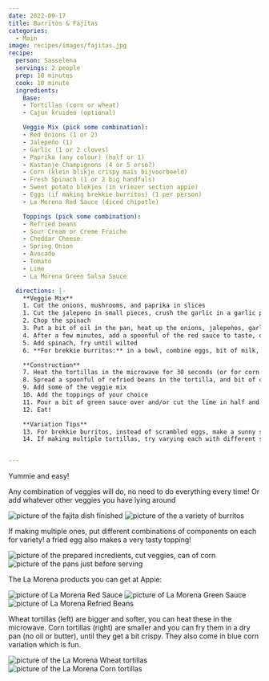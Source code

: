 ```yaml
---
date: 2022-09-17
title: Burritos & Fajitas
categories:
  - Main
image: recipes/images/fajitas.jpg
recipe:
  person: Sasselena
  servings: 2 people
  prep: 10 minutes
  cook: 10 minute
  ingredients:
    Base:
    - Tortillas (corn or wheat)
    - Cajun kruiden (optional)

    Veggie Mix (pick some combination):
    - Red Onions (1 or 2)
    - Jalepeño (1)
    - Garlic (1 or 2 cloves)
    - Paprika (any colour) (half or 1)
    - Kastanje Champignons (4 or 5 orso?)
    - Corn (klein blikje crispy mais bijvoorbeeld)
    - Fresh Spinach (1 or 2 big handfuls)
    - Sweet potato blokjes (in vriezer section appie)
    - Eggs (if making brekkie burritos) (1 per person)
    - La Morena Red Sauce (diced chipotle)

    Toppings (pick some combination):
    - Refried beans
    - Sour Cream or Creme Fraiche
    - Cheddar Cheese
    - Spring Onion
    - Avocado
    - Tomato
    - Lime
    - La Morena Green Salsa Sauce

  directions: |-
    **Veggie Mix**
    1. Cut the onions, mushrooms, and paprika in slices
    1. Cut the jalepeno in small pieces, crush the garlic in a garlic press
    2. Chop the spinach
    3. Put a bit of oil in the pan, heat up the onions, jalepeǹos, garlic, mushrooms and paprika, sweet potato, corn on medium heat
    4. After a few minutes, add a spoonful of the red sauce to taste, optionally a bit of cajun kruiden, and fry
    5. Add spinach, fry until wilted
    6. **For brekkie burritos:** in a bowl, combine eggs, bit of milk, bit of red sauce, mix together, add to the pan with veggies and fry up like scrambled eggs

    **Construction**
    7. Heat the tortillas in the microwave for 30 seconds (or for corn tortillas in the pan without oil or butter until a bit crispy)
    8. Spread a spoonful of refried beans in the tortilla, and bit of creme fraiche/sour cream
    9. Add some of the veggie mix
    10. Add the toppings of your choice
    11. Pour a bit of green sauce over and/or cut the lime in half and squeeze some fresh lime juice over
    12. Eat!

    **Variation Tips**
    13. For brekkie burritos, instead of scrambled eggs, make a sunny side up egg in a separate pan and put on your burrito last
    14. If making multiple tortillas, try varying each with different set of toppings and veggies


---
```


Yummie and easy!

Any combination of veggies will do, no need to do everything every time! Or add whatever other veggies you have lying around

![picture of the fajita dish finished]({{site.baseurl}}/recipes/images/fajitas.jpg)
![picture of the a variety of burritos]({{site.baseurl}}/recipes/images/buritos-variation.jpg)


If making multiple ones, put different combinations of components on each for variety! a fried egg also makes a very tasty topping!

![picture of the prepared incredients, cut veggies, can of corn]({{site.baseurl}}/recipes/images/burritos-prep.jpg)
![picture of the pans just before serving]({{site.baseurl}}/recipes/images/burritos-pans.jpg)


The La Morena products you can get at Appie:


![picture of La Morena Red Sauce]({{site.baseurl}}/recipes/images/redsauce.jpeg)
![picture of La Morena Green Sauce]({{site.baseurl}}/recipes/images/greensauce.jpeg)
![picture of La Morena Refried Beans]({{site.baseurl}}/recipes/images/refriedbeans.jpeg)

Wheat tortillas (left) are bigger and softer, you can heat these in the microwave. Corn tortillas (right) are smaller and you can fry them in a dry pan (no oil or butter), until they get a bit crispy. They also come in blue corn variation which is fun.

![picture of the La Morena Wheat tortillas]({{site.baseurl}}/recipes/images/wheat-tortillas.jpeg)
![picture of the La Morena Corn tortillas]({{site.baseurl}}/recipes/images/corn-tortillas.jpeg)

